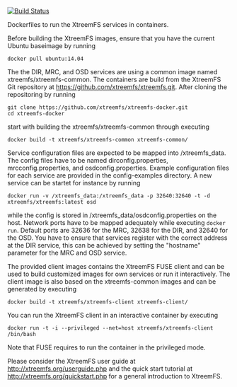 [![Build Status](https://travis-ci.org/xtreemfs/xtreemfs-docker.svg?branch=master)](https://travis-ci.org/xtreemfs/xtreemfs-docker)

Dockerfiles to run the XtreemFS services in containers.

Before building the XtreemFS images, ensure that you have the current Ubuntu
baseimage by running

```
docker pull ubuntu:14.04
```

The the DIR, MRC, and OSD services are using a common image
named xtreemfs/xtreemfs-common. The containers are build from the XtreemFS Git
repository at https://github.com/xtreemfs/xtreemfs.git. After cloning the
repositoring by running

```
git clone https://github.com/xtreemfs/xtreemfs-docker.git
cd xtreemfs-docker
```

start with building the xtreemfs/xtreemfs-common through executing

```
docker build -t xtreemfs/xtreemfs-common xtreemfs-common/
```

Service configuration files are expected to be mapped into /xtreemfs_data. The
config files have to be named dirconfig.properties, mrcconfig.properties,
and osdconfig.properties. Example configuration files for each service are
provided in the config-examples directory. A new service can be startet for
instance by running

```
docker run -v /xtreemfs_data:/xtreemfs_data -p 32640:32640 -t -d xtreemfs/xtreemfs:latest osd
```

while the config is stored in /xtreemfs_data/osdconfig.properties on the host. Network
ports have to be mapped adequately while executing `docker run`. Default ports
are 32636 for the MRC, 32638 for the DIR, and 32640 for the OSD. You have to
ensure that services register with the correct address at the DIR service, this
can be achieved by setting the "hostname" parameter for the MRC and OSD service.

The provided client images contains the XtreemFS FUSE client and can be used to
build customized images for own services or run it interactively. The client
image is also based on the xtreemfs-common images and can be generated by
executing

```
docker build -t xtreemfs/xtreemfs-client xtreemfs-client/
```

You can run the XtreemFS client in an interactive container by executing

```
docker run -t -i --privileged --net=host xtreemfs/xtreemfs-client /bin/bash
```

Note that FUSE requires to run the container in the privileged mode.

Please consider the XtreemFS user guide at http://xtreemfs.org/userguide.php and the quick start tutorial at http://xtreemfs.org/quickstart.php for a general introduction to XtreemFS.
